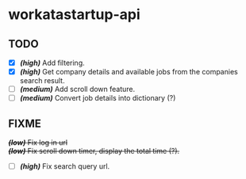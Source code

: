 # workatastartup-api

## TODO

- [x] **_(high)_** Add filtering.
- [x] **_(high)_** Get company details and available jobs from the companies search result.
- [ ] **_(medium)_** Add scroll down feature.
- [ ] **_(medium)_** Convert job details into dictionary (?) 

## FIXME

~~**_(low)_** Fix log in url~~ \
 ~~**_(low)_** Fix scroll down timer, display the total time (?).~~

- [ ] **_(high)_** Fix search query url.
